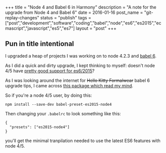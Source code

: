 +++
title = "Node 4 and Babel 6 in Harmony"
description = "A note for the upgrade from Node 4 and Babel 6"
date = 2016-01-16
post_name = "git-replay-changes"
status = "publish"
tags = ["post","development","software","coding","babel","node","es6","es2015","ecmascript","javascript","es5","es7"]
layout = "post"
+++

## Pun in title intentional

I upgraded a heap of projects I was working on to node 4.2.3 and [babel 6](/posts/20151231-for-real-upgrade-babel-5-to-6/).

As I did a quick and dirty upgrade, I kept thinking to myself: doesn't node 4/5 have [pretty good support for es6/2015](https://nodejs.org/en/docs/es6/#which-features-ship-with-node-js-by-default-no-runtime-flag-required)?

As I was looking around the internet for  ~~Hello Kitty Formalwear~~  babel 6 upgrade tips, I came across [this package which read my mind](https://github.com/jbach/babel-preset-es2015-node4).

So if you're a node 4/5 user, by doing this:

```
npm install --save-dev babel-preset-es2015-node4
```

Then changing your `.babelrc` to look something like this:

```
{
  "presets": ["es2015-node4"]
}
```

you'll get the minimal tranpilation needed to use the latest ES6 features with node 4/5.



